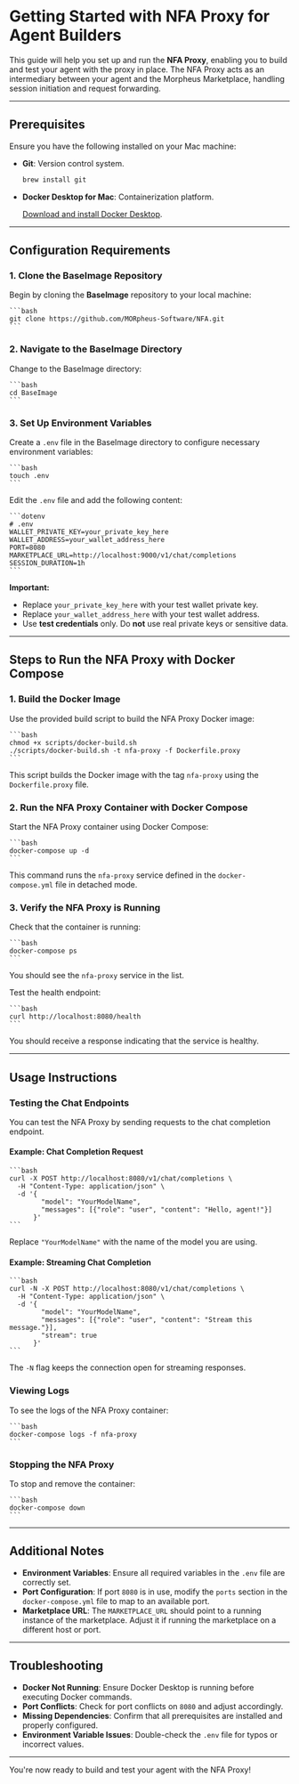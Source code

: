 # Getting Started with NFA Proxy for Agent Builders

This guide will help you set up and run the **NFA Proxy**, enabling you to build and test your agent with the proxy in place. The NFA Proxy acts as an intermediary between your agent and the Morpheus Marketplace, handling session initiation and request forwarding.

---

## Prerequisites

Ensure you have the following installed on your Mac machine:

- **Git**: Version control system.

    ```bash
    brew install git
    ```

- **Docker Desktop for Mac**: Containerization platform.

    [Download and install Docker Desktop](https://www.docker.com/products/docker-desktop).

---

## Configuration Requirements

### 1. Clone the BaseImage Repository

Begin by cloning the **BaseImage** repository to your local machine:

    ```bash
    git clone https://github.com/MORpheus-Software/NFA.git
    ```

### 2. Navigate to the BaseImage Directory

Change to the BaseImage directory:

    ```bash
    cd BaseImage
    ```

### 3. Set Up Environment Variables

Create a `.env` file in the BaseImage directory to configure necessary environment variables:

    ```bash
    touch .env
    ```

Edit the `.env` file and add the following content:

    ```dotenv
    # .env
    WALLET_PRIVATE_KEY=your_private_key_here
    WALLET_ADDRESS=your_wallet_address_here
    PORT=8080
    MARKETPLACE_URL=http://localhost:9000/v1/chat/completions
    SESSION_DURATION=1h
    ```

**Important:**

- Replace `your_private_key_here` with your test wallet private key.
- Replace `your_wallet_address_here` with your test wallet address.
- Use **test credentials** only. Do **not** use real private keys or sensitive data.

---

## Steps to Run the NFA Proxy with Docker Compose

### 1. Build the Docker Image

Use the provided build script to build the NFA Proxy Docker image:

    ```bash
    chmod +x scripts/docker-build.sh
    ./scripts/docker-build.sh -t nfa-proxy -f Dockerfile.proxy
    ```

This script builds the Docker image with the tag `nfa-proxy` using the `Dockerfile.proxy` file.

### 2. Run the NFA Proxy Container with Docker Compose

Start the NFA Proxy container using Docker Compose:

    ```bash
    docker-compose up -d
    ```

This command runs the `nfa-proxy` service defined in the `docker-compose.yml` file in detached mode.

### 3. Verify the NFA Proxy is Running

Check that the container is running:

    ```bash
    docker-compose ps
    ```

You should see the `nfa-proxy` service in the list.

Test the health endpoint:

    ```bash
    curl http://localhost:8080/health
    ```

You should receive a response indicating that the service is healthy.

---

## Usage Instructions

### Testing the Chat Endpoints

You can test the NFA Proxy by sending requests to the chat completion endpoint.

#### Example: Chat Completion Request

    ```bash
    curl -X POST http://localhost:8080/v1/chat/completions \
      -H "Content-Type: application/json" \
      -d '{
            "model": "YourModelName",
            "messages": [{"role": "user", "content": "Hello, agent!"}]
          }'
    ```

Replace `"YourModelName"` with the name of the model you are using.

#### Example: Streaming Chat Completion

    ```bash
    curl -N -X POST http://localhost:8080/v1/chat/completions \
      -H "Content-Type: application/json" \
      -d '{
            "model": "YourModelName",
            "messages": [{"role": "user", "content": "Stream this message."}],
            "stream": true
          }'
    ```

The `-N` flag keeps the connection open for streaming responses.

### Viewing Logs

To see the logs of the NFA Proxy container:

    ```bash
    docker-compose logs -f nfa-proxy
    ```

### Stopping the NFA Proxy

To stop and remove the container:

    ```bash
    docker-compose down
    ```

---

## Additional Notes

- **Environment Variables**: Ensure all required variables in the `.env` file are correctly set.
- **Port Configuration**: If port `8080` is in use, modify the `ports` section in the `docker-compose.yml` file to map to an available port.
- **Marketplace URL**: The `MARKETPLACE_URL` should point to a running instance of the marketplace. Adjust it if running the marketplace on a different host or port.

---

## Troubleshooting

- **Docker Not Running**: Ensure Docker Desktop is running before executing Docker commands.
- **Port Conflicts**: Check for port conflicts on `8080` and adjust accordingly.
- **Missing Dependencies**: Confirm that all prerequisites are installed and properly configured.
- **Environment Variable Issues**: Double-check the `.env` file for typos or incorrect values.

---

You're now ready to build and test your agent with the NFA Proxy!
